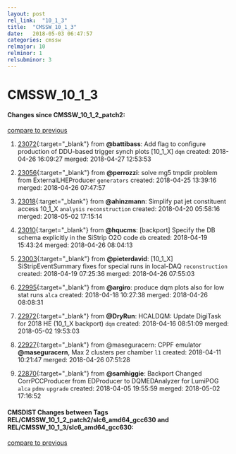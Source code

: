 ```yaml
---
layout: post
rel_link:  "10_1_3"
title:  "CMSSW_10_1_3"
date:   2018-05-03 06:47:57
categories: cmssw
relmajor: 10
relminor: 1
relsubminor: 3
---
```


# CMSSW_10_1_3
#### Changes since CMSSW_10_1_2_patch2:
[compare to previous](https://github.com/cms-sw/cmssw/compare/CMSSW_10_1_2_patch2...CMSSW_10_1_3)



1. [23072](http://github.com/cms-sw/cmssw/pull/23072){:target="_blank"}  from **@battibass**: Add flag to configure production of DDU-based trigger synch plots [10_1_X] `dqm`  created: 2018-04-26 16:09:27 merged: 2018-04-27 12:53:53



2. [23056](http://github.com/cms-sw/cmssw/pull/23056){:target="_blank"}  from **@perrozzi**: solve mg5 tmpdir problem from ExternalLHEProducer `generators`  created: 2018-04-25 13:39:16 merged: 2018-04-26 07:47:57



3. [23018](http://github.com/cms-sw/cmssw/pull/23018){:target="_blank"}  from **@ahinzmann**: Simplify pat jet constituent access 10_1_X `analysis`  `reconstruction`  created: 2018-04-20 05:58:16 merged: 2018-05-02 17:15:14



4. [23010](http://github.com/cms-sw/cmssw/pull/23010){:target="_blank"}  from **@hqucms**: [backport] Specify the DB schema explicitly in the SiStrip O2O code `db`  created: 2018-04-19 15:43:24 merged: 2018-04-26 08:04:13



5. [23003](http://github.com/cms-sw/cmssw/pull/23003){:target="_blank"}  from **@pieterdavid**: [10_1_X] SiStripEventSummary fixes for special runs in local-DAQ `reconstruction`  created: 2018-04-19 07:25:36 merged: 2018-04-26 07:55:03



6. [22995](http://github.com/cms-sw/cmssw/pull/22995){:target="_blank"}  from **@argiro**: produce dqm plots also for low stat runs `alca`  created: 2018-04-18 10:27:38 merged: 2018-04-26 08:08:31



7. [22972](http://github.com/cms-sw/cmssw/pull/22972){:target="_blank"}  from **@DryRun**: HCALDQM: Update DigiTask for 2018 HE (10_1_X backport) `dqm`  created: 2018-04-16 08:51:09 merged: 2018-05-02 19:53:03



8. [22927](http://github.com/cms-sw/cmssw/pull/22927){:target="_blank"}  from @maseguracern: CPPF emulator **@maseguracern**, Max 2 clusters per chamber `l1`  created: 2018-04-11 10:21:47 merged: 2018-04-26 07:51:28



9. [22870](http://github.com/cms-sw/cmssw/pull/22870){:target="_blank"}  from **@samhiggie**: Backport Changed CorrPCCProducer from EDProducer to DQMEDAnalyzer for LumiPOG `alca`  `pdmv`  `upgrade`  created: 2018-04-05 19:55:59 merged: 2018-05-02 17:16:52



#### CMSDIST Changes between Tags REL/CMSSW_10_1_2_patch2/slc6_amd64_gcc630 and REL/CMSSW_10_1_3/slc6_amd64_gcc630:
[compare to previous](https://github.com/cms-sw/cmsdist/compare/REL/CMSSW_10_1_2_patch2/slc6_amd64_gcc630...REL/CMSSW_10_1_3/slc6_amd64_gcc630)



